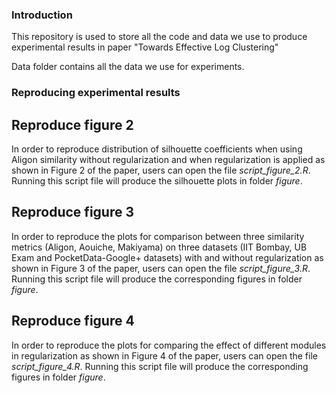 ### Introduction
This repository is used to store all the code and data we use to produce experimental results in paper "Towards Effective Log Clustering"

Data folder contains all the data we use for experiments.

### Reproducing experimental results
## Reproduce figure 2
In order to reproduce distribution of silhouette coefficients when using Aligon similarity without regularization and when regularization is applied as shown in Figure 2 of the paper, users can open the file *script_figure_2.R*. Running this script file will produce the silhouette plots in folder *figure*.

## Reproduce figure 3
In order to reproduce the plots for comparison between three similarity metrics (Aligon, Aouiche, Makiyama) on three datasets (IIT Bombay, UB Exam and PocketData-Google+ datasets) with and without regularization as shown in Figure 3 of the paper, users can open the file *script_figure_3.R*. Running this script file will produce the corresponding figures in folder *figure*.

## Reproduce figure 4
In order to reproduce the plots for comparing the effect of different modules in regularization as shown in Figure 4 of the paper, users can open the file *script_figure_4.R*. Running this script file will produce the corresponding figures in folder *figure*.
